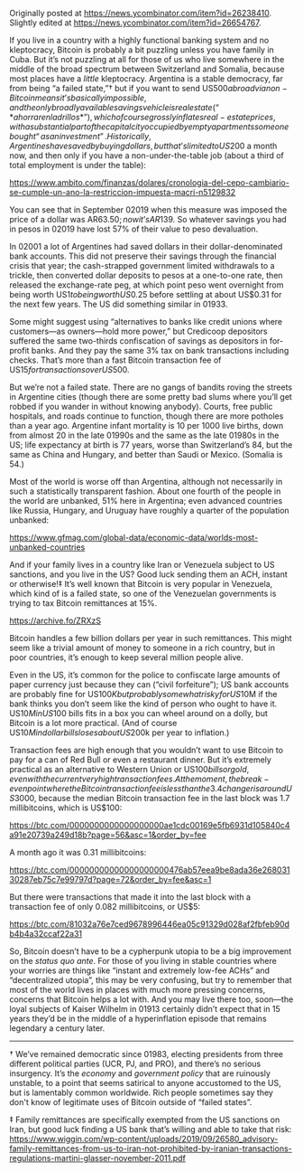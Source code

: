 Originally posted at <https://news.ycombinator.com/item?id=26238410>.
Slightly edited at <https://news.ycombinator.com/item?id=26654767>.

If you live in a country with a highly functional banking system and
no kleptocracy, Bitcoin is probably a bit puzzling unless you have
family in Cuba.  But it’s not puzzling at all for those of us who live
somewhere in the middle of the broad spectrum between Switzerland and
Somalia, because most places have a *little* kleptocracy.  Argentina
is a stable democracy, far from being “a failed state,”† but if you
want to send US$500 abroad via non-Bitcoin means it’s basically
impossible, and the only broadly available savings vehicle is real
estate (“*ahorrar en ladrillos*”), which of course grossly inflates
real-estate prices, with a substantial part of the capital city
occupied by empty apartments someone bought “as an investment”.
Historically, Argentines have saved by buying dollars, but that’s
limited to US$200 a month now, and then only if you have a
non-under-the-table job (about a third of total employment is under
the table):

https://www.ambito.com/finanzas/dolares/cronologia-del-cepo-cambiario-se-cumple-un-ano-la-restriccion-impuesta-macri-n5129832

You can see that in September 02019 when this measure was imposed the
price of a dollar was AR$63.50; now it’s AR$139. So whatever savings
you had in pesos in 02019 have lost 57% of their value to peso
devaluation.

In 02001 a lot of Argentines had saved dollars in their
dollar-denominated bank accounts. This did not preserve their savings
through the financial crisis that year; the cash-strapped government
limited withdrawals to a trickle, then converted dollar deposits to
pesos at a one-to-one rate, then released the exchange-rate peg, at
which point peso went overnight from being worth US$1 to being worth
US$0.25 before settling at about US$0.31 for the next few years.  The
US did something similar in 01933.

Some might suggest using “alternatives to banks like credit unions
where customers—as owners—hold more power,” but Credicoop depositors
suffered the same two-thirds confiscation of savings as depositors in
for-profit banks. And they pay the same 3% tax on bank transactions
including checks. That’s more than a fast Bitcoin transaction fee of
US$15 for transactions over US$500.

But we’re not a failed state.  There are no gangs of bandits roving
the streets in Argentine cities (though there are some pretty bad
slums where you’ll get robbed if you wander in without knowing
anybody).  Courts, free public hospitals, and roads continue to
function, though there are more potholes than a year ago. Argentine
infant mortality is 10 per 1000 live births, down from almost 20 in
the late 01990s and the same as the late 01980s in the US; life
expectancy at birth is 77 years, worse than Switzerland’s 84, but the
same as China and Hungary, and better than Saudi or Mexico. (Somalia
is 54.)

Most of the world is worse off than Argentina, although not
necessarily in such a statistically transparent fashion. About one
fourth of the people in the world are unbanked, 51% here in Argentina;
even advanced countries like Russia, Hungary, and Uruguay have roughly
a quarter of the population unbanked:

https://www.gfmag.com/global-data/economic-data/worlds-most-unbanked-countries

And if your family lives in a country like Iran or Venezuela subject
to US sanctions, and you live in the US?  Good luck sending them an
ACH, instant or otherwise!‡ It’s well known that Bitcoin is very
popular in Venezuela, which kind of is a failed state, so one of the
Venezuelan governments is trying to tax Bitcoin remittances at 15%.

https://archive.fo/ZRXzS

Bitcoin handles a few billion dollars per year in such
remittances. This might seem like a trivial amount of money to someone
in a rich country, but in poor countries, it’s enough to keep several
million people alive.

Even in the US, it’s common for the police to confiscate large amounts
of paper currency just because they can (“civil forfeiture”); US bank
accounts are probably fine for US$100K but probably somewhat risky for
US$10M if the bank thinks you don’t seem like the kind of person who
ought to have it. US$10M in US$100 bills fits in a box you can wheel
around on a dolly, but Bitcoin is a lot more practical. (And of course
US$10M in dollar bills loses about US$200k per year to inflation.)

Transaction fees are high enough that you wouldn’t want to use Bitcoin
to pay for a can of Red Bull or even a restaurant dinner.  But it’s
extremely practical as an alternative to Western Union or US$100 bills
or gold, even with the current very high transaction fees.  At the
moment, the break-even point where the Bitcoin transaction fee is less
than the 3.4% spread you’d pay to a jeweler or black-market money
changer is around US$3000, because the median Bitcoin transaction fee
in the last block was 1.7 millibitcoins, which is US$100:

https://btc.com/0000000000000000000ae1cdc00169e5fb6931d105840c4a91e20739a249d18b?page=56&asc=1&order_by=fee

A month ago it was 0.31 millibitcoins:

https://btc.com/00000000000000000000476ab57eea9be8ada36e26803130287eb75c7e99797d?page=72&order_by=fee&asc=1

But there were transactions that made it into the last block with a
transaction fee of only 0.082 millibitcoins, or US$5:

https://btc.com/81032a76e7ced9678996446ea05c91329d028af2fbfeb90db4b4a32ccaf22a31

So, Bitcoin doesn’t have to be a cypherpunk utopia to be a big
improvement on the *status quo ante*. For those of you living in
stable countries where your worries are things like “instant and
extremely low-fee ACHs” and “decentralized utopia”, this may be very
confusing, but try to remember that most of the world lives in places
with much more pressing concerns, concerns that Bitcoin helps a lot
with. And you may live there too, soon—the loyal subjects of Kaiser
Wilhelm in 01913 certainly didn’t expect that in 15 years they’d be in
the middle of a hyperinflation episode that remains legendary a
century later.

____


† We’ve remained democratic since 01983, electing presidents from
three different political parties (UCR, PJ, and PRO), and there’s no
serious insurgency.  It’s the *economy* and *government policy* that
are ruinously unstable, to a point that seems satirical to anyone
accustomed to the US, but is lamentably common worldwide.  Rich people
sometimes say they don't know of legitimate uses of Bitcoin outside of
“failed states”.

‡ Family remittances are specifically exempted from the US sanctions
on Iran, but good luck finding a US bank that’s willing and able to
take that risk:
https://www.wiggin.com/wp-content/uploads/2019/09/26580_advisory-family-remittances-from-us-to-iran-not-prohibited-by-iranian-transactions-regulations-martini-glasser-november-2011.pdf
